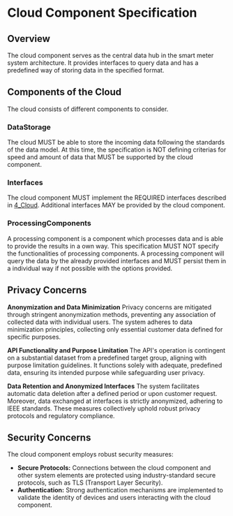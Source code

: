 # Cloud Component Specification

## Overview

The cloud component serves as the central data hub in the smart meter system architecture. It provides interfaces to query data and has a predefined way of storing data in the specified format.

## Components of the Cloud

The cloud consists of different components to consider.

### DataStorage

The cloud MUST be able to store the incoming data following the standards of the data model. At this time, the specification is NOT defining criterias for speed and amount of data that MUST be supported by the cloud component.

### Interfaces

The cloud component MUST implement the REQUIRED interfaces described in [4_Cloud](./../4_Cloud/overview.md). Additional interfaces MAY be provided by the cloud component.

### ProcessingComponents

A processing component is a component which processes data and is able to provide the results in a own way. This specification MUST NOT specify the functionalities of processing components. A processing component will query the data by the already provided interfaces and MUST persist them in a individual way if not possible with the options provided.

## Privacy Concerns

**Anonymization and Data Minimization**
Privacy concerns are mitigated through stringent anonymization methods, preventing any association of collected data with individual users. The system adheres to data minimization principles, collecting only essential customer data defined for specific purposes.

**API Functionality and Purpose Limitation**
The API's operation is contingent on a substantial dataset from a predefined target group, aligning with purpose limitation guidelines. It functions solely with adequate, predefined data, ensuring its intended purpose while safeguarding user privacy.

**Data Retention and Anonymized Interfaces**
The system facilitates automatic data deletion after a defined period or upon customer request. Moreover, data exchanged at interfaces is strictly anonymized, adhering to IEEE standards. These measures collectively uphold robust privacy protocols and regulatory compliance.

## Security Concerns

The cloud component employs robust security measures:

- **Secure Protocols:** Connections between the cloud component and other system elements are protected using industry-standard secure protocols, such as TLS (Transport Layer Security).
- **Authentication:** Strong authentication mechanisms are implemented to validate the identity of devices and users interacting with the cloud component.





